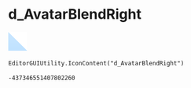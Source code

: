 # d_AvatarBlendRight
![](/img/d_AvatarBlendRight.png)

``` CSharp
EditorGUIUtility.IconContent("d_AvatarBlendRight")
```
```
-437346551407802260
```
